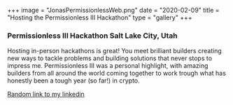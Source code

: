+++
image = "JonasPermissionlessWeb.png"
date = "2020-02-09"
title = "Hosting the Permissionless III Hackathon"
type = "gallery"
+++

### Permissionless III Hackathon Salt Lake City, Utah

Hosting in-person hackathons is great! You meet brilliant builders creating new ways to tackle problems and building solutions that never stops to impress me.
Permissionless III was a personal highlight, with amazing builders from all around the world coming together to work trough what has honestly been a tough year (so far!) in crypto. 

[Random link to my linkedin](https://www.linkedin.com/feed/update/urn:li:activity:7254184089035915265/)